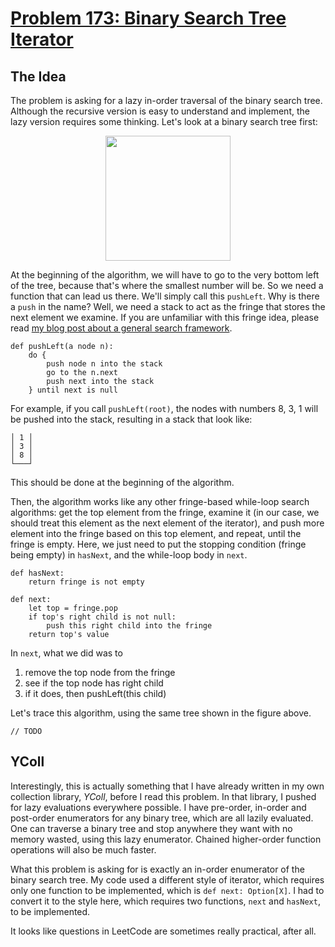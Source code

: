 # [Problem 173: Binary Search Tree Iterator](https://leetcode.com/problems/binary-search-tree-iterator/)

## The Idea

The problem is asking for a lazy in-order traversal of the binary search tree. Although the recursive version is easy to understand and implement, the lazy version requires some thinking. Let's look at a binary search tree first:

<center>
	<img width='200px' src="https://upload.wikimedia.org/wikipedia/commons/thumb/d/da/Binary_search_tree.svg/400px-Binary_search_tree.svg.png" />
</center>

At the beginning of the algorithm, we will have to go to the very bottom left of the tree, because that's where the smallest number will be. So we need a function that can lead us there. We'll simply call this `pushLeft`. Why is there a `push` in the name? Well, we need a stack to act as the fringe that stores the next element we examine. If you are unfamiliar with this fringe idea, please read [my blog post about a general search framework](http://yuhuan.me/blog/articles/search-algorithms.html). 

	def pushLeft(a node n):
		do {
			push node n into the stack
			go to the n.next
			push next into the stack
		} until next is null

For example, if you call `pushLeft(root)`, the nodes with numbers 8, 3, 1 will be pushed into the stack, resulting in a stack that look like:

	│ 1 │
	│ 3 │
	│ 8 │
	└───┘

This should be done at the beginning of the algorithm. 

Then, the algorithm works like any other fringe-based while-loop search algorithms: get the top element from the fringe, examine it (in our case, we should treat this element as the next element of the iterator), and push more element into the fringe based on this top element, and repeat, until the fringe is empty. Here, we just need to put the stopping condition (fringe being empty) in `hasNext`, and the while-loop body in `next`. 

	def hasNext:
		return fringe is not empty

	def next:
		let top = fringe.pop
		if top's right child is not null:
			push this right child into the fringe
		return top's value

In `next`, what we did was to

1. remove the top node from the fringe
2. see if the top node has right child
3. if it does, then pushLeft(this child)

Let's trace this algorithm, using the same tree shown in the figure above. 

	// TODO

## YColl

Interestingly, this is actually something that I have already written in my own collection library, *YColl*, before I read this problem. In that library, I pushed for lazy evaluations everywhere possible. I have pre-order, in-order and post-order enumerators for any binary tree, which are all lazily evaluated. One can traverse a binary tree and stop anywhere they want with no memory wasted, using this lazy enumerator. Chained higher-order function operations will also be much faster. 

What this problem is asking for is exactly an in-order enumerator of the binary search tree. My code used a different style of iterator, which requires only one function to be implemented, which is `def next: Option[X]`. I had to convert it to the style here, which requires two functions, `next` and `hasNext`, to be implemented. 

It looks like questions in LeetCode are sometimes really practical, after all.